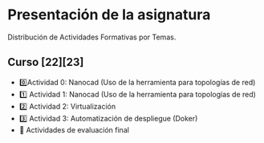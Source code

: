 # Presentación de la asignatura
Distribución de Actividades Formativas por Temas. 

## Curso [22][23]
* 0️⃣Actividad 0: Nanocad (Uso de la herramienta para topologías de red) 
* 1️⃣ Actividad 1: Nanocad (Uso de la herramienta para topologías de red)
* 2️⃣ Actividad 2: Virtualización
* 3️⃣ Actividad 3: Automatización de despliegue (Doker)
* 🏁 Actividades de evaluación final


